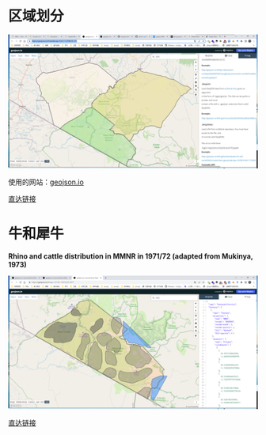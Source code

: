 # 区域划分

![img.png](img.png)

使用的网站：[geojson.io](geojson.io)

[直达链接](http://geojson.io/#id=github:james-curtis/2022MCM-B/blob/main/Q1/%E5%9B%BE%E7%89%87/%E5%8C%BA%E5%9F%9F%E5%88%92%E5%88%86/map.geojson&map=9.41/-1.2632/35.1459)

# 牛和犀牛

**Rhino and cattle distribution in MMNR in 1971/72 (adapted from Mukinya, 1973)**

![img_1.png](img_1.png)

[直达链接](http://geojson.io/#id=github:james-curtis/2022MCM-B/blob/main/Q1/%E5%9B%BE%E7%89%87/%E5%8C%BA%E5%9F%9F%E5%88%92%E5%88%86/Rhino%20and%20cattle%20distribution%20in%20MMNR%20in%201971%2072%20(adapted%20from%20Mukinya%2C%201973)%20%20.topojson.geojson&map=9.41/-1.2632/35.1459)
